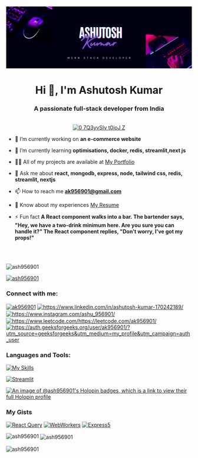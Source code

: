 ![Header](mern.png)

<h1 align="center">Hi 👋, I'm Ashutosh Kumar</h1>
<h3 align="center">A passionate full-stack developer from India</h3>

<br/>
<div align="center">
  <a href="https://gifyu.com/image/SCzLA">
    <img width="400" src="https://s13.gifyu.com/images/SCzLA.gif" alt="0 7Q3yvSIv t0ioJ Z" />
  </a>
</div>

- 🔭 I’m currently working on **an e-commerce website**

- 🌱 I’m currently learning **optimisations, docker, redis, streamlit,next js**

- 👨‍💻 All of my projects are available at [My Portfolio](https://portfolio-five-rho-46.vercel.app/)

- 💬 Ask me about **react, mongodb, express, node, tailwind css, redis, streamlit, nextjs**

- 📫 How to reach me **ak956901@gmail.com**
  
- 📄 Know about my experiences [My Resume](https://www.dropbox.com/scl/fi/e0zymreo6u9sri8ajy48k/My_resume-1.pdf?rlkey=8kc7n028losghqwr6e3if5q2o&st=68t75cbe&dl=0)

- ⚡ Fun fact **A React component walks into a bar. The bartender says, "Hey, we have a two-drink minimum here. Are you sure you can handle it?" The React component replies, "Don't worry, I've got my props!"**

<br/>
<br/>


<p align="left"> <img src="https://komarev.com/ghpvc/?username=ash956901&label=Profile%20views&color=0e75b6&style=flat" alt="ash956901" /> </p>

<p align="left"> <a href="https://github.com/ryo-ma/github-profile-trophy"><img src="https://github-profile-trophy.vercel.app/?username=ash956901" alt="ash956901" /></a> </p>

<h3 align="left">Connect with me:</h3>
<p align="left">
<a href="https://twitter.com/ak956901" target="blank"><img align="center" src="https://raw.githubusercontent.com/rahuldkjain/github-profile-readme-generator/master/src/images/icons/Social/twitter.svg" alt="ak956901" height="30" width="40" /></a>
<a href="https://www.linkedin.com/in/ashutosh-kumar-170242189/" target="blank"><img align="center" src="https://raw.githubusercontent.com/rahuldkjain/github-profile-readme-generator/master/src/images/icons/Social/linked-in-alt.svg" alt="https://www.linkedin.com/in/ashutosh-kumar-170242189/" height="30" width="40" /></a>
<a href="https://www.instagram.com/ashu_956901/" target="blank"><img align="center" src="https://raw.githubusercontent.com/rahuldkjain/github-profile-readme-generator/master/src/images/icons/Social/instagram.svg" alt="https://www.instagram.com/ashu_956901/" height="30" width="40" /></a>
<a href="https://www.leetcode.com/https://leetcode.com/ak956901/" target="blank"><img align="center" src="https://raw.githubusercontent.com/rahuldkjain/github-profile-readme-generator/master/src/images/icons/Social/leet-code.svg" alt="https://www.leetcode.com/https://leetcode.com/ak956901/" height="30" width="40" /></a>
<a href="https://auth.geeksforgeeks.org/user/ak956901/?utm_source=geeksforgeeks&utm_medium=my_profile&utm_campaign=auth_user" target="blank"><img align="center" src="https://raw.githubusercontent.com/rahuldkjain/github-profile-readme-generator/master/src/images/icons/Social/geeks-for-geeks.svg" alt="https://auth.geeksforgeeks.org/user/ak956901/?utm_source=geeksforgeeks&utm_medium=my_profile&utm_campaign=auth_user" height="30" width="40" /></a>
</p>

<h3 align="left">Languages and Tools:</h3>



[![My Skills](https://skillicons.dev/icons?i=c,cpp,java,py,r,raspberrypi,html,css,js,react,nextjs,bash,docker,eclipse,express,nodejs,tailwind,mongodb,npm,postman,redis,redux,tailwind,docker,vscode,vscodium,webflow,replit,sublime,obsidian,octave,firebase,git,github,linux,ubuntu,vercel,vite,yarn,vim,linkedin,github,&perline=20)](https://skillicons.dev)

<span><a href="https://imgbb.com/"><img width="40" height="40" src="https://i.ibb.co/qxJZk9h/Streamlit.png" alt="Streamlit" border="0"></a></span>

[![An image of @ash956901's Holopin badges, which is a link to view their full Holopin profile](https://holopin.me/ash956901)](https://holopin.io/@ash956901)

### My Gists

[![React Query](https://img.shields.io/badge/reactQuery-1-blue)](https://gist.github.com/ash956901/cd877e2baefbf2aa1dd1d9f5d1dbe92a)
[![WebWorkers](https://img.shields.io/badge/webWorkers-2-green)](https://gist.github.com/ash956901/c015a2685c879e30799546c1655ba609)
[![Express5](https://img.shields.io/badge/Express5-3-red)](https://gist.github.com/ash956901/d8fd5b4028b0a2a392abe601c1fb3fcd)

<p><img align="left" src="https://github-readme-stats.vercel.app/api/top-langs?username=ash956901&show_icons=true&locale=en&layout=compact" alt="ash956901" /></p>

<p>&nbsp;<img align="center" src="https://github-readme-stats.vercel.app/api?username=ash956901&show_icons=true&locale=en" alt="ash956901" /></p>

<p><img align="center" src="https://github-readme-streak-stats.herokuapp.com/?user=ash956901&" alt="ash956901" /></p>
